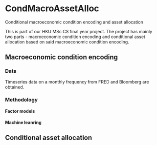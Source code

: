# CondMacroAssetAlloc
Conditional macroeconomic condition encoding and asset allocation

This is part of our HKU MSc CS final year project. The project has mainly two parts - macroeconomic condition encoding and conditional asset allocation based on said macroeconomic condition encoding.

## Macroeconomic condition encoding

### Data
Timeseries data on a monthly frequency from FRED and Bloomberg are obtained.

### Methodology

#### Factor models

#### Machine leanring


## Conditional asset allocation
